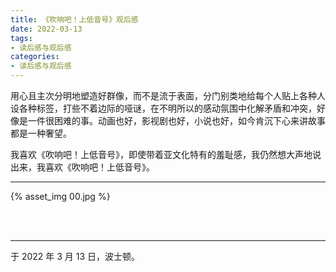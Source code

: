 ```yaml
---
title: 《吹响吧！上低音号》观后感
date: 2022-03-13
tags:
- 读后感与观后感
categories:
- 读后感与观后感
---
```


用心且主次分明地塑造好群像，而不是流于表面，分门别类地给每个人贴上各种人设各种标签，打些不着边际的哑谜，在不明所以的感动氛围中化解矛盾和冲突，好像是一件很困难的事。动画也好，影视剧也好，小说也好，如今肯沉下心来讲故事都是一种奢望。

我喜欢《吹响吧！上低音号》，即使带着亚文化特有的羞耻感，我仍然想大声地说出来，我喜欢《吹响吧！上低音号》。

------

{% asset_img 00.jpg %}

<br>

<br>

------

于 2022 年 3 月 13 日，波士顿。
